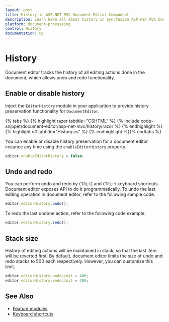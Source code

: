```yaml
---
layout: post
title: History in ASP.NET MVC Document Editor Component
description: Learn here all about history in Syncfusion ASP.NET MVC Document Editor component of Syncfusion Essential JS 2 and more.
platform: document-processing
control: History
documentation: ug
---
```



# History

Document editor tracks the history of all editing actions done in the document, which allows undo and redo functionality.

## Enable or disable history

Inject the `EditorHistory` module in your application to provide history preservation functionality for `DocumentEditor`.



{% tabs %}
{% highlight razor tabtitle="CSHTML" %}
{% include code-snippet/document-editor/asp-net-mvc/history/razor %}
{% endhighlight %}
{% highlight c# tabtitle="History.cs" %}
{% endhighlight %}{% endtabs %}




You can enable or disable history preservation for a document editor instance any time using the `enableEditorHistory` property.

```typescript
editor.enableEditorHistory = false;
```

## Undo and redo

You can perform undo and redo by `CTRL+Z` and `CTRL+Y` keyboard shortcuts. Document editor exposes API to do it programmatically. To undo the last editing operation in document editor, refer to the following sample code.

```typescript
editor.editorHistory.undo();
```

To redo the last undone action, refer to the following code example.

```typescript
editor.editorHistory.redo();
```

## Stack size

History of editing actions will be maintained in stack, so that the last item will be reverted first. By default, document editor limits the size of undo and redo stacks to 500 each respectively. However, you can customize this limit.

```typescript
editor.editorHistory.undoLimit = 400;
editor.editorHistory.redoLimit = 400;
```

## See Also

* [Feature modules](./feature-module)
* [Keyboard shortcuts](./keyboard-shortcut)
